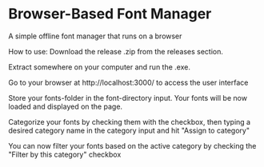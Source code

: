 # Browser-Based Font Manager
 A simple offline font manager that runs on a browser

How to use:
Download the release .zip from the releases section.  

Extract somewhere on your computer and run the .exe.  

Go to your browser at http://localhost:3000/ to access the user interface  

Store your fonts-folder in the font-directory input. Your fonts will be now loaded and displayed on the page.  

Categorize your fonts by checking them with the checkbox, then typing a desired category name in the category input and hit "Assign to category"  

You can now filter your fonts based on the active category by checking the "Filter by this category" checkbox  

